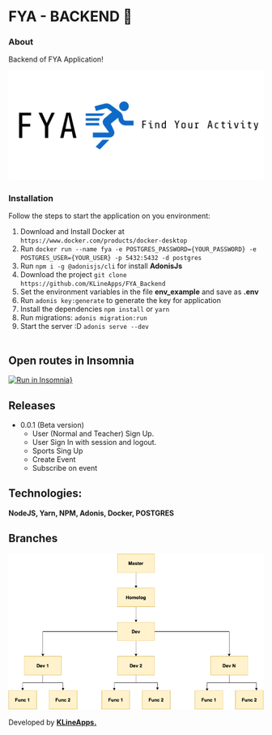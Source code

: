# FYA - BACKEND :rocket:

### About
Backend of FYA Application!

 ![](/images/header.png)
 
### Installation
Follow the steps to start the application on you environment: 
1. Download and Install Docker at `https://www.docker.com/products/docker-desktop`
2. Run `docker run --name fya -e POSTGRES_PASSWORD={YOUR_PASSWORD} -e POSTGRES_USER={YOUR_USER} -p 5432:5432 -d postgres`
3. Run `npm i -g @adonisjs/cli` for install __AdonisJs__
4. Download the project `git clone https://github.com/KLineApps/FYA_Backend`
5. Set the environment variables in the file __env_example__ and save as __.env__
6. Run `adonis key:generate` to generate the key for application
7. Install the dependencies `npm install` or `yarn`
8. Run migrations: `adonis migration:run`
9. Start the server :D `adonis serve --dev`
<br><br>

## Open routes in Insomnia
[![Run in Insomnia}](https://insomnia.rest/images/run.svg)](https://insomnia.rest/run/?label=FYA&uri=https%3A%2F%2Fraw.githubusercontent.com%2Fgu1ma%2FFYA_Backend%2Fmaster%2Fexport_routes.json)

## Releases

  * 0.0.1 (Beta version)
    * User (Normal and Teacher) Sign Up.
    * User Sign In with session and logout.
    * Sports Sing Up 
    * Create Event 
    * Subscribe on event
  
## Technologies:
   **NodeJS, Yarn, NPM, Adonis, Docker, POSTGRES**

## Branches

![](/images/git.png)

Developed by [__KLineApps.__](https://github.com/KLineApps)

